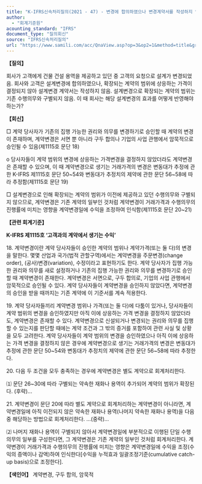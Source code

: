 ```yaml
---
title: "K-IFRS신속처리질의(2021 - 47) - 변경에 합의하였으나 변경계약서를 작성하지 않은 경우, 수익 인식"
author:
  - "회계기준원"
acounting_standard: "IFRS"
document_type: "질의회신"
source: "IFRS신속처리질의"
url: "https://www.samili.com/acc/QnaView.asp?op=3&op2=1&method=title&group=2124-15;1&orgcode=3&searchword=&page=20&code=K%2DIFRS%EC%8B%A0%EC%86%8D%EC%B2%98%EB%A6%AC%EC%A7%88%EC%9D%98%2D47%3A20210728"
---
```

**【질의】**

  

회사가 고객에게 건물 건설 용역을 제공하고 있던 중 고객의 요청으로 설계가 변경되었음. 회사와 고객은 설계변경에 합의하였으나, 확장되는 계약의 범위에 상응하는 가격이 결정되지 않아 설계변경 계약서는 작성하지 않음. 설계변경으로 확장되는 계약의 범위는 기존 수행의무와 구별되지 않음. 이 때 회사는 해당 설계변경의 효과를 어떻게 반영해야 하는가?

  
  

**【회신】**

  

□ 계약 당사자가 기존의 집행 가능한 권리와 의무를 변경하기로 승인할 때 계약의 변경이 존재하며, 계약변경은 서면 뿐 아니라 구두 합의나 기업의 사업 관행에서 암묵적으로 승인될 수 있음(제1115호 문단 18)

  

o 당사자들이 계약 범위의 변경에 상응하는 가격변경을 결정하지 않았더라도 계약변경은 존재할 수 있으며, 이 때 계약변경으로 생기는 거래가격의 변경은 변동대가 추정에 관한 K-IFRS 제1115호 문단 50~54와 변동대가 추정치의 제약에 관한 문단 56~58에 따라 추정함(제1115호 문단 19)

  

□ 설계변경으로 인해 확장되는 계약의 범위가 이전에 제공하고 있던 수행의무와 구별되지 않으므로, 계약변경은 기존 계약의 일부인 것처럼 계약변경이 거래가격과 수행의무의 진행률에 미치는 영향을 계약변경일에 수익을 조정하여 인식함(제1115호 문단 20~21)

  
  

**【관련 회계기준】**

  

**K-IFRS 제1115호 ‘고객과의 계약에서 생기는 수익’**

  

18\. 계약변경이란 계약 당사자들이 승인한 계약의 범위나 계약가격(또는 둘 다)의 변경을 말한다. 몇몇 산업과 국가(법적 관할구역)에서는 계약변경을 주문변경(change order), (공사)변경(variation), 수정이라고 표현하기도 한다. 계약 당사자가 집행 가능한 권리와 의무를 새로 설정하거나 기존의 집행 가능한 권리와 의무를 변경하기로 승인할 때 계약변경이 존재한다. 계약변경은 서면으로, 구두 합의로, 기업의 사업 관행에서 암묵적으로 승인될 수 있다. 계약 당사자들이 계약변경을 승인하지 않았다면, 계약변경의 승인을 받을 때까지는 기존 계약에 이 기준서를 계속 적용한다.

  

19\. 계약 당사자들끼리 계약변경 범위나 가격(또는 둘 다)에 다툼이 있거나, 당사자들이 계약 범위의 변경을 승인하였지만 아직 이에 상응하는 가격 변경을 결정하지 않았더라도, 계약변경은 존재할 수 있다. 계약변경으로 신설되거나 변경되는 권리와 의무를 집행할 수 있는지를 판단할 때에는 계약 조건과 그 밖의 증거를 포함하여 관련 사실 및 상황을 모두 고려한다. 계약 당사자들이 계약 범위의 변경을 승인하였으나 아직 이에 상응하는 가격 변경을 결정하지 않은 경우에 계약변경으로 생기는 거래가격의 변경은 변동대가 추정에 관한 문단 50~54와 변동대가 추정치의 제약에 관한 문단 56~58에 따라 추정한다.

  

20\. 다음 두 조건을 모두 충족하는 경우에 계약변경은 별도 계약으로 회계처리한다.

  

⑴ 문단 26~30에 따라 구별되는 약속한 재화나 용역이 추가되어 계약의 범위가 확장된다. (후략)...

  

21\. 계약변경이 문단 20에 따라 별도 계약으로 회계처리하는 계약변경이 아니라면, 계약변경일에 아직 이전되지 않은 약속한 재화나 용역(나머지 약속한 재화나 용역)을 다음 중 해당하는 방법으로 회계처리한다. ...(중략)...

  

⑵ 나머지 재화나 용역이 구별되지 않아서 계약변경일에 부분적으로 이행된 단일 수행의무의 일부를 구성한다면, 그 계약변경은 기존 계약의 일부인 것처럼 회계처리한다. 계약변경이 거래가격과 수행의무의 진행률에 미치는 영향은 계약변경일에 수익을 조정(수익의 증액이나 감액)하여 인식한다\[수익을 누적효과 일괄조정기준(cumulative catch-up basis)으로 조정한다\].

  
  

**【색인어】** 계약변경, 구두 합의, 암묵적
